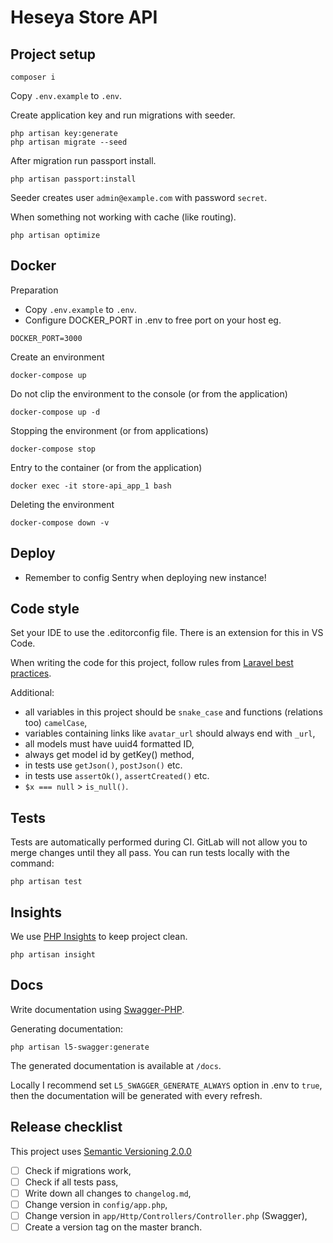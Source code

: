 # Heseya Store API

## Project setup
```
composer i
```

Copy `.env.example` to `.env`.

Create application key and run migrations with seeder.
```
php artisan key:generate
php artisan migrate --seed
```

After migration run passport install.
```
php artisan passport:install
```

Seeder creates user `admin@example.com` with password `secret`.

When something not working with cache (like routing).
```
php artisan optimize
```

## Docker
Preparation
* Copy `.env.example` to `.env`.
* Configure DOCKER_PORT in .env to free port on your host eg.
```
DOCKER_PORT=3000
```

Create an environment
```
docker-compose up
```

Do not clip the environment to the console (or from the application)
```
docker-compose up -d
```

Stopping the environment (or from applications)
```
docker-compose stop
```

Entry to the container (or from the application)
```
docker exec -it store-api_app_1 bash
```

Deleting the environment
```
docker-compose down -v
```

## Deploy
- Remember to config Sentry when deploying new instance!

## Code style
Set your IDE to use the .editorconfig file. There is an extension for this in VS Code.

When writing the code for this project, follow rules from [Laravel best practices](https://github.com/alexeymezenin/laravel-best-practices).

Additional:
- all variables in this project should be `snake_case` and functions (relations too) `camelCase`,
- variables containing links like `avatar_url` should always end with `_url`,
- all models must have uuid4 formatted ID,
- always get model id by getKey() method,
- in tests use `getJson()`, `postJson()` etc.
- in tests use `assertOk()`, `assertCreated()` etc.
- `$x === null` > `is_null()`.

## Tests
Tests are automatically performed during CI. GitLab will not allow you to merge changes until they all pass. You can run tests locally with the command:
```
php artisan test
```

## Insights
We use [PHP Insights](https://phpinsights.com/) to keep project clean.
```
php artisan insight
```


## Docs
Write documentation using [Swagger-PHP](http://zircote.github.io/swagger-php/).

Generating documentation:
```
php artisan l5-swagger:generate
```

The generated documentation is available at `/docs`.

Locally I recommend set `L5_SWAGGER_GENERATE_ALWAYS` option in .env to `true`, then the documentation will be generated with every refresh.


## Release checklist
This project uses [Semantic Versioning 2.0.0](https://semver.org/spec/v2.0.0.html)

- [ ] Check if migrations work,
- [ ] Check if all tests pass,
- [ ] Write down all changes to `changelog.md`,
- [ ] Change version in `config/app.php`,
- [ ] Change version in `app/Http/Controllers/Controller.php` (Swagger),
- [ ] Create a version tag on the master branch.
